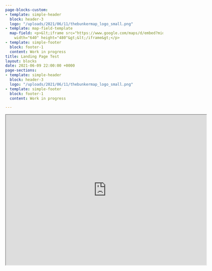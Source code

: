 ```yaml
---
page-blocks-custom:
- template: simple-header
  block: header-3
  logo: "/uploads/2021/06/11/thebunkermap_logo_small.png"
- template: map-field-template
  map-field: <p>&lt;iframe src="https://www.google.com/maps/d/embed?mid=1QYGsiVQbqc1EShkHCZKout43QDP10q4F"
    width="640" height="480"&gt;&lt;/iframe&gt;</p>
- template: simple-footer
  block: footer-1
  content: Work in progress
title: Landing Page Test
layout: blocks
date: 2021-06-09 22:00:00 +0000
page-sections:
- template: simple-header
  block: header-3
  logo: "/uploads/2021/06/11/thebunkermap_logo_small.png"
- template: simple-footer
  block: footer-1
  content: Work in progress

---
```

<iframe src="https://www.google.com/maps/d/embed?mid=1QYGsiVQbqc1EShkHCZKout43QDP10q4F" width="640" height="480"></iframe>